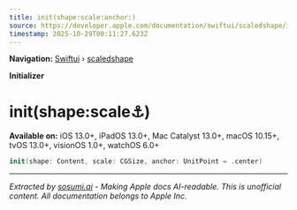 ```yaml
---
title: init(shape:scale:anchor:)
source: https://developer.apple.com/documentation/swiftui/scaledshape/init(shape:scale:anchor:)
timestamp: 2025-10-29T00:11:27.623Z
---
```


**Navigation:** [Swiftui](/documentation/swiftui) › [scaledshape](/documentation/swiftui/scaledshape)

**Initializer**

# init(shape:scale:anchor:)

**Available on:** iOS 13.0+, iPadOS 13.0+, Mac Catalyst 13.0+, macOS 10.15+, tvOS 13.0+, visionOS 1.0+, watchOS 6.0+

```swift
init(shape: Content, scale: CGSize, anchor: UnitPoint = .center)
```

---

*Extracted by [sosumi.ai](https://sosumi.ai) - Making Apple docs AI-readable.*
*This is unofficial content. All documentation belongs to Apple Inc.*
